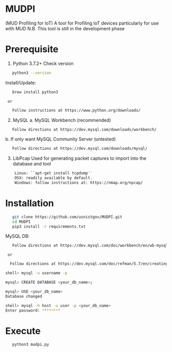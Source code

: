 # MUDPI
(MUD Profiling for IoT)
A tool for Profiling IoT devices particularly for use with MUD
N.B. This tool is still in the development phase

# Prerequisite
1. Python 3.7.2+
  Check version
```sh
   python3 --version
```
  Install/Update:
```sh
   brew install python3
```
     or
```sh
   Follow instructions at https://www.python.org/downloads/
```

2. MySQL
  a. MySQL Workbench (recommended)

```sh
   Follow directions at https://dev.mysql.com/downloads/workbench/    
```

  b. If only want MySQL Community Server (untested)

```sh
   Follow directions at https://dev.mysql.com/downloads/mysql/
```

3. LibPcap
Used for generating packet captures to import into the database and tool 

```sh
    Linux: ``apt-get install tcpdump''
    OSX: readily available by default.
    Windows: follow instructions at: https://nmap.org/npcap/
```

# Installation

```sh
   git clone https://github.com/usnistgov/MUDPI.git
   cd MUDPI
   pip3 install -r requirements.txt
```
MySQL DB:
```sh
   Follow directions at https://dev.mysql.com/doc/workbench/en/wb-mysql-connections-new.html
```
     or
```sh
  Follow directions at https://dev.mysql.com/doc/refman/5.7/en/creating-database.html

shell> mysql -u username -p

mysql> CREATE DATABASE <your_db_name>;

mysql> USE <your_db_name>
Database changed

shell> mysql -h host -u user -p <your_db_name>
Enter password: ********
```

# Execute
```sh
   python3 mudpi.py
```